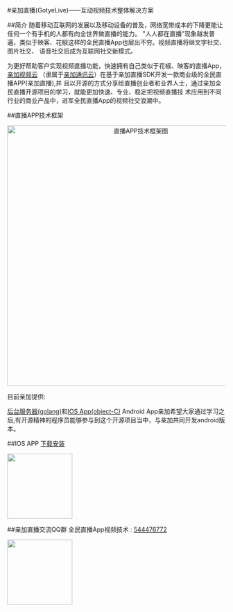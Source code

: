 #亲加直播(GotyeLive)——互动视频技术整体解决方案

##简介
随着移动互联网的发展以及移动设备的普及，网络宽带成本的下降更能让任何一个有手机的人都有向全世界做直播的能力。
"人人都在直播"现象越发普遍，类似于映客、花椒这样的全民直播App也层出不穷。视频直播将继文字社交、图片社交、
语音社交后成为互联网社交新模式。

为更好帮助客户实现视频直播功能，快速拥有自己类似于花椒、映客的直播App，[亲加视频云](http://www.gotye.com.cn/live.html)
（隶属于[亲加通讯云](http://www.gotye.com.cn/)）在基于亲加直播SDK开发一款商业级的全民直播APP(亲加直播),并
且以开源的方式分享给直播创业者和业界人士，通过亲加全民直播开源项目的学习，就能更加快速、专业、稳定把视频直播技
术应用到不同行业的商业产品中，进军全民直播App的视频社交浪潮中。


##直播APP技术框架
<div align="center">
<img src="https://github.com/QPlus/GotyeLive/blob/master/pic/freamwork.jpg" width="600" alt="直播APP技术框架图" align="center"/>
</div>

目前亲加提供:

[后台服务器(golang)](https://github.com/QPlus/GotyeLive/blob/master/server.md)和[IOS App(object-C)](app.md)
Android App亲加希望大家通过学习之后,有开源精神的程序员能够参与到这个开源项目当中，与亲加共同开发android版本。


##IOS APP
[下载安装](http://fir.im/qjzb)

<img src="https://github.com/QPlus/GotyeLive/blob/master/pic/gotyelive1.0.png" width="150"/>

##亲加直播交流QQ群
全民直播App视频技术 : [544476772](https://github.com/QPlus/GotyeLive/tree/master/pic/gotyelive-group01.png)

<img src="https://github.com/QPlus/GotyeLive/blob/master/pic/gotyelive-group01.png" width="150" />

